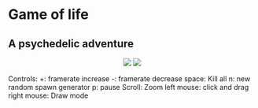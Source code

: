 # Game of life
## A psychedelic adventure

<div align="center">
<img src="https://user-images.githubusercontent.com/43011629/47086030-b1de8b00-d218-11e8-8cde-2b522604669e.gif"  size="100%" >
<img src="https://user-images.githubusercontent.com/43011629/47087536-8cec1700-d21c-11e8-99fc-5811e48db35a.gif"  size="100%" >
</div>

Controls:
+:            framerate increase
-:            framerate decrease
space:        Kill all
n:            new random spawn generator
p:            pause
Scroll:       Zoom
left mouse:   click and drag
right mouse:  Draw mode  
